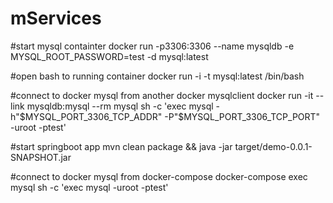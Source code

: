 # mServices


#start mysql containter
docker run -p3306:3306 --name mysqldb -e MYSQL_ROOT_PASSWORD=test -d mysql:latest 


#open bash to running container
docker run -i -t mysql:latest /bin/bash


#connect to docker mysql from another docker mysqlclient
docker run -it --link mysqldb:mysql --rm mysql sh -c 'exec mysql -h"$MYSQL_PORT_3306_TCP_ADDR" -P"$MYSQL_PORT_3306_TCP_PORT" -uroot -ptest'

#start springboot app
mvn clean package && java -jar target/demo-0.0.1-SNAPSHOT.jar

#connect to docker mysql from docker-compose
docker-compose exec mysql sh -c 'exec mysql -uroot -ptest'